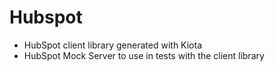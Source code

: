 # Hubspot

- HubSpot client library generated with Kiota
- HubSpot Mock Server to use in tests with the client library
